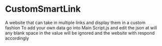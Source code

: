 # CustomSmartLink
A website that can take in multiple links and display them in a custom fashion
To add your own data go into Main Script.js and edit the json at will any blank space in the value will be ignored and the website with respond accordingly
